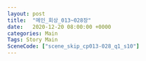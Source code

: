 ```yaml
---
layout: post
title:  "메인_회상_013~028장"
date:   2020-12-20 08:00:00 +0000
categories: Main
Tags: Story Main
SceneCode: ["scene_skip_cp013-028_q1_s10"]
---
```

